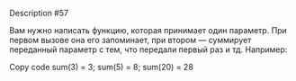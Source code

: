 
Description #57

Вам нужно написать функцию, которая принимает один параметр. При 
первом вызове она его запоминает, при втором — суммирует переданный 
параметр с тем, что передали первый раз и тд. Например:

Copy code
sum(3) = 3;
sum(5) = 8;
sum(20) = 28